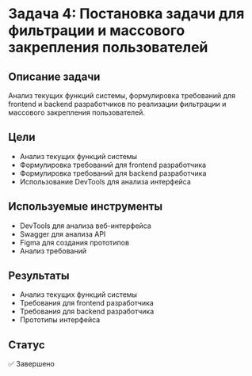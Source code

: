 # Задача 4: Постановка задачи для фильтрации и массового закрепления пользователей

## Описание задачи

Анализ текущих функций системы, формулировка требований для frontend и backend разработчиков по реализации фильтрации и массового закрепления пользователей.

## Цели

- Анализ текущих функций системы
- Формулировка требований для frontend разработчика
- Формулировка требований для backend разработчика
- Использование DevTools для анализа интерфейса

## Используемые инструменты

- DevTools для анализа веб-интерфейса
- Swagger для анализа API
- Figma для создания прототипов
- Анализ требований

## Результаты

- Анализ текущих функций системы
- Требования для frontend разработчика
- Требования для backend разработчика
- Прототипы интерфейса

## Статус

✅ Завершено
